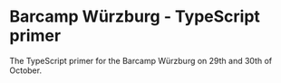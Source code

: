 # Barcamp Würzburg - TypeScript primer

The TypeScript primer for the Barcamp Würzburg on 29th and 30th of October.
